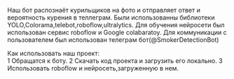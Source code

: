 Наш бот распознаёт курильщиков на фото и отправляет ответ и вероятность курения в теллеграм.
Были использованны библиотеки YOLO,Colorama,telebot,roboflow,ultralytics.
Для обучения нейросети был использован сервис roboflow и Google colabaratoy.
Для коммуникации с пользователем был использован телеграм бот(@SmokerDetectionBot)


Как использовать наш проект:  
1 Обращатся к боту.
2 Скачать код проекта и загрузить его локально.
3 Использовать roboflow и нейросеть,загруженную в нем.


